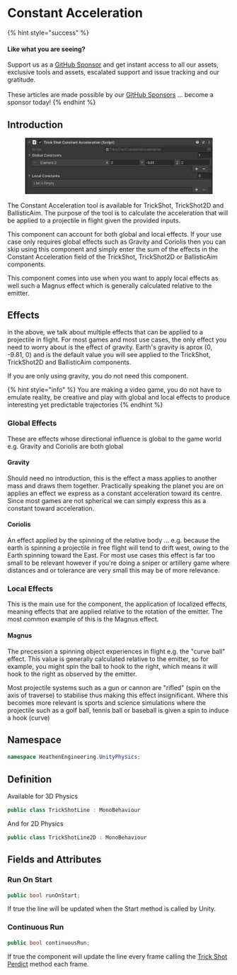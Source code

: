 # Constant Acceleration

{% hint style="success" %}
#### Like what you are seeing?

Support us as a [GitHub Sponsor](../../../become-a-sponsor/) and get instant access to all our assets, exclusive tools and assets, escalated support and issue tracking and our gratitude.\
\
These articles are made possible by our [GitHub Sponsors](../../../become-a-sponsor/) ... become a sponsor today!
{% endhint %}

## Introduction

<figure><img src="../../../.gitbook/assets/image (2) (1) (1).png" alt=""><figcaption></figcaption></figure>

The Constant Acceleration tool is available for TrickShot, TrickShot2D and BallisticAim. The purpose of the tool is to calculate the acceleration that will be applied to a projectile in flight given the provided inputs.

This component can account for both global and local effects. If your use case only requires global effects such as Gravity and Coriolis then you can skip using this component and simply enter the sum of the effects in the Constant Acceleration field of the TrickShot, TrickShot2D or BallisticAim components.

This component comes into use when you want to apply local effects as well such a Magnus effect which is generally calculated relative to the emitter.

## Effects

in the above, we talk about multiple effects that can be applied to a projectile in flight. For most games and most use cases, the only effect you need to worry about is the effect of gravity. Earth's gravity is aprox (0, -9.81, 0) and is the default value you will see applied to the TrickShot, TrickShot2D and BallisticAim components.

If you are only using gravity, you do not need this component.

{% hint style="info" %}
You are making a video game, you do not have to emulate reality, be creative and play with global and local effects to produce interesting yet predictable trajectories
{% endhint %}

### Global Effects

These are effects whose directional influence is global to the game world e.g. Gravity and Coriolis are both global&#x20;

#### Gravity

Should need no introduction, this is the effect a mass applies to another mass and draws them together. Practically speaking the planet you are on applies an effect we express as a constant acceleration toward its centre. Since most games are not spherical we can simply express this as a constant toward acceleration.

#### Coriolis

An effect applied by the spinning of the relative body ... e.g. because the earth is spinning a projectile in free flight will tend to drift west, owing to the Earth spinning toward the East. For most use cases this effect is far too small to be relevant however if you're doing a sniper or artillery game where distances and or tolerance are very small this may be of more relevance.

### Local Effects

This is the main use for the component, the application of localized effects, meaning effects that are applied relative to the rotation of the emitter. The most common example of this is the Magnus effect.

#### Magnus

The precession a spinning object experiences in flight e.g. the "curve ball" effect. This value is generally calculated relative to the emitter, so for example, you might spin the ball to hook to the right, which means it will hook to the right as observed by the emitter.&#x20;

Most projectile systems such as a gun or cannon are "rifled" (spin on the axis of traverse) to stabilise thus making this effect insignificant. Where this becomes more relevant is sports and science simulations where the projectile such as a golf ball, tennis ball or baseball is given a spin to induce a hook (curve)

## Namespace

```csharp
namespace HeathenEngineering.UnityPhysics;
```

## Definition

Available for 3D Physics

```csharp
public class TrickShotLine : MonoBehaviour
```

And for 2D Physics

```csharp
public class TrickShotLine2D : MonoBehaviour
```

## Fields and Attributes

### Run On Start

```csharp
public bool runOnStart;
```

If true the line will be updated when the Start method is called by Unity.

### Continuous Run

```csharp
public bool continuousRun;
```

If true the component will update the line every frame calling the [Trick Shot Perdict](trick-shot.md#predict) method each frame.

